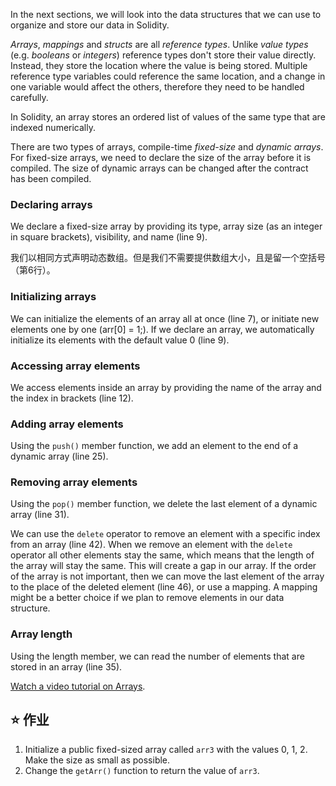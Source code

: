 In the next sections, we will look into the data structures that we can use to organize and store our data in Solidity.

*Arrays*, *mappings* and *structs* are all *reference types*. Unlike *value types* (e.g. *booleans* or *integers*) reference types don't store their value directly. Instead, they store the location where the value is being stored. Multiple reference type variables could reference the same location, and a change in one variable would affect the others, therefore they need to be handled carefully.

In Solidity, an array stores an ordered list of values of the same type that are indexed numerically.

There are two types of arrays, compile-time *fixed-size* and *dynamic arrays*. For fixed-size arrays, we need to declare the size of the array before it is compiled. The size of dynamic arrays can be changed after the contract has been compiled.

### Declaring arrays
We declare a fixed-size array by providing its type, array size (as an integer in square brackets), visibility, and name (line 9).

我们以相同方式声明动态数组。但是我们不需要提供数组大小，且是留一个空括号（第6行）。

### Initializing arrays
We can initialize the elements of an array all at once (line 7), or initiate new elements one by one (arr[0] = 1;). If we declare an array, we automatically initialize its elements with the default value 0 (line 9).

### Accessing array elements
We access elements inside an array by providing the name of the array and the index in brackets (line 12).

### Adding array elements
Using the `push()` member function, we add an element to the end of a dynamic array (line 25). 

### Removing array elements
Using the `pop()` member function, we delete the last element of a dynamic array (line 31). 

We can use the `delete` operator to remove an element with a specific index from an array (line 42). 
When we remove an element with the `delete` operator all other elements stay the same, which means that the length of the array will stay the same. This will create a gap in our array. 
If the order of the array is not important, then we can move the last element of the array to the place of the deleted element (line 46), or use a mapping. A mapping might be a better choice if we plan to remove elements in our data structure.

### Array length
Using the length member, we can read the number of elements that are stored in an array (line 35).

<a href="https://www.youtube.com/watch?v=vTxxCbwMPwo" target="_blank">Watch a video tutorial on Arrays</a>.

## ⭐️ 作业
1. Initialize a public fixed-sized array called `arr3` with the values 0, 1, 2. Make the size as small as possible.
2. Change the `getArr()` function to return the value of `arr3`.